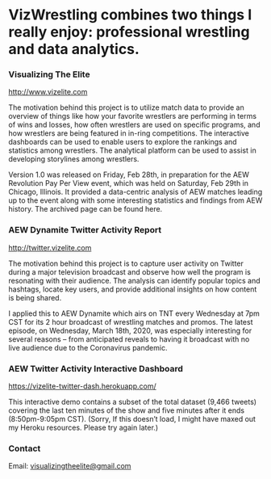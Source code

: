 # VizWrestling combines two things I really enjoy: professional wrestling and data analytics.

### Visualizing The Elite 
<a href="http://www.vizelite.com">http://www.vizelite.com</a>

The motivation behind this project is to utilize match data to provide an overview of things like how your favorite wrestlers are performing in terms of wins and losses, how often wrestlers are used on specific programs, and how wrestlers are being featured in in-ring competitions. The interactive dashboards can be used to enable users to explore the rankings and statistics among wrestlers. The analytical platform can be used to assist in developing storylines among wrestlers.

Version 1.0 was released on Friday, Feb 28th, in preparation for the AEW Revolution Pay Per View event, which was held on Saturday, Feb 29th in Chicago, Illinois. It provided a data-centric analysis of AEW matches leading up to the event along with some interesting statistics and findings from AEW history. The archived page can be found here.

### AEW Dynamite Twitter Activity Report 
<a href="http://twitter.vizelite.com">http://twitter.vizelite.com</a>

The motivation behind this project is to capture user activity on Twitter during a major television broadcast and observe how well the program is resonating with their audience. The analysis can identify popular topics and hashtags, locate key users, and provide additional insights on how content is being shared.

I applied this to AEW Dynamite which airs on TNT every Wednesday at 7pm CST for its 2 hour broadcast of wrestling matches and promos. The latest episode, on Wednesday, March 18th, 2020, was especially interesting for several reasons – from anticipated reveals to having it broadcast with no live audience due to the Coronavirus pandemic.

### AEW Twitter Activity Interactive Dashboard 
<a href="https://vizelite-twitter-dash.herokuapp.com/">https://vizelite-twitter-dash.herokuapp.com/</a>

This interactive demo contains a subset of the total dataset (9,466 tweets) covering the last ten minutes of the show and five minutes after it ends (8:50pm-9:05pm CST). (Sorry, If this doesn’t load, I might have maxed out my Heroku resources. Please try again later.)

### Contact

Email: visualizingtheelite@gmail.com






